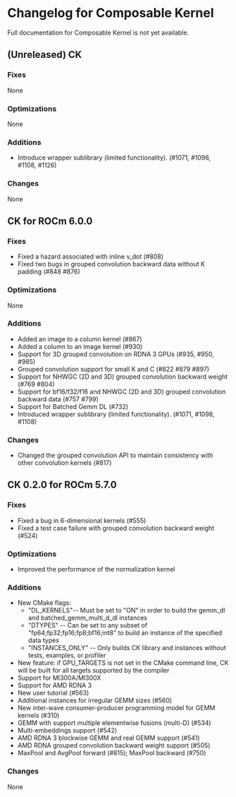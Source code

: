 # Changelog for Composable Kernel

Full documentation for Composable Kernel is not yet available.

## (Unreleased) CK

### Fixes
None

### Optimizations
None

### Additions
- Introduce wrapper sublibrary (limited functionality). (#1071, #1098, #1108, #1126)

### Changes
None

## CK for ROCm 6.0.0

### Fixes
 * Fixed a hazard associated with inline v_dot (#808)
 * Fixed two bugs in grouped convolution backward data without K padding (#848 #876)

### Optimizations
None

### Additions
* Added an image to a column kernel (#867)
* Added a column to an image kernel (#930)
* Support for 3D grouped convolution on RDNA 3 GPUs (#935, #950, #985)
* Grouped convolution support for small K and C (#822 #879 #897)
* Support for NHWGC (2D and 3D) grouped convolution backward weight (#769 #804)
* Support for bf16/f32/f16 and NHWGC (2D and 3D) grouped convolution backward data (#757 #799)
* Support for Batched Gemm DL (#732)
* Introduced wrapper sublibrary (limited functionality). (#1071, #1098, #1108)

### Changes
 * Changed the grouped convolution API to maintain consistency with other convolution kernels (#817)

## CK 0.2.0 for ROCm 5.7.0

### Fixes
* Fixed a bug in 6-dimensional kernels (#555)
* Fixed a test case failure with grouped convolution backward weight (#524)

### Optimizations
* Improved the performance of the normalization kernel

### Additions
* New CMake flags:
  * "DL_KERNELS"-- Must be set to "ON" in order to build the gemm_dl and batched_gemm_multi_d_dl instances
  * "DTYPES" -- Can be set to any subset of "fp64;fp32;fp16;fp8;bf16;int8" to build an instance of the specified data types
  * "INSTANCES_ONLY" -- Only builds CK library and instances without tests, examples, or profiler
* New feature: if GPU_TARGETS is not set in the CMake command line, CK will be built for all targets supported by the compiler
* Support for MI300A/MI300X
* Support for AMD RDNA 3
* New user tutorial (#563)
* Additional instances for irregular GEMM sizes (#560)
* New inter-wave consumer-producer programming model for GEMM kernels (#310)
* GEMM with support multiple elementwise fusions (multi-D) (#534)
* Multi-embeddings support (#542)
* AMD RDNA 3 blockwise GEMM and real GEMM support (#541)
* AMD RDNA grouped convolution backward weight support (#505)
* MaxPool and AvgPool forward (#815); MaxPool backward (#750)

### Changes
None
